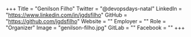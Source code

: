 +++
Title = "Genilson Filho"
Twitter = "@devopsdays-natal"
LinkedIn = "https://www.linkedin.com/in/jgdsfilho"
GitHub = "https://github.com/jgdsfilho"
Website = ""
Employer = ""
Role = "Organizer"
Image = "genilson-filho.jpg"
GitLab = ""
Facebook = ""
+++
